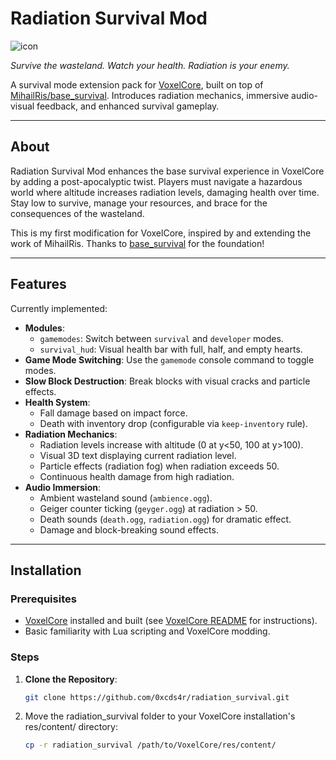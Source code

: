 # Radiation Survival Mod

![icon](https://github.com/user-attachments/assets/ca231f7b-1413-45a0-8394-3a1bac27dc03)


*Survive the wasteland. Watch your health. Radiation is your enemy.*

A survival mode extension pack for [VoxelCore](https://github.com/MihailRis/VoxelEngine-Cpp), built on top of [MihailRis/base_survival](https://github.com/MihailRis/base_survival). Introduces radiation mechanics, immersive audio-visual feedback, and enhanced survival gameplay.

---

## About

Radiation Survival Mod enhances the base survival experience in VoxelCore by adding a post-apocalyptic twist. Players must navigate a hazardous world where altitude increases radiation levels, damaging health over time. Stay low to survive, manage your resources, and brace for the consequences of the wasteland.

This is my first modification for VoxelCore, inspired by and extending the work of MihailRis. Thanks to [base_survival](https://github.com/MihailRis/base_survival) for the foundation!

---

## Features

Currently implemented:

- **Modules**:
  - `gamemodes`: Switch between `survival` and `developer` modes.
  - `survival_hud`: Visual health bar with full, half, and empty hearts.
- **Game Mode Switching**: Use the `gamemode` console command to toggle modes.
- **Slow Block Destruction**: Break blocks with visual cracks and particle effects.
- **Health System**:
  - Fall damage based on impact force.
  - Death with inventory drop (configurable via `keep-inventory` rule).
- **Radiation Mechanics**:
  - Radiation levels increase with altitude (0 at y<50, 100 at y>100).
  - Visual 3D text displaying current radiation level.
  - Particle effects (radiation fog) when radiation exceeds 50.
  - Continuous health damage from high radiation.
- **Audio Immersion**:
  - Ambient wasteland sound (`ambience.ogg`).
  - Geiger counter ticking (`geyger.ogg`) at radiation > 50.
  - Death sounds (`death.ogg`, `radiation.ogg`) for dramatic effect.
  - Damage and block-breaking sound effects.

---

## Installation

### Prerequisites

- [VoxelCore](https://github.com/MihailRis/VoxelEngine-Cpp) installed and built (see [VoxelCore README](https://github.com/MihailRis/VoxelEngine-Cpp#build-project-in-linux) for instructions).
- Basic familiarity with Lua scripting and VoxelCore modding.

### Steps

1. **Clone the Repository**:
   ```bash
   git clone https://github.com/0xcds4r/radiation_survival.git
   ```

2. Move the radiation_survival folder to your VoxelCore installation's res/content/ directory:
   ```bash
   cp -r radiation_survival /path/to/VoxelCore/res/content/
  
